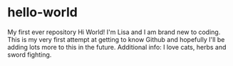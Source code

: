 # hello-world
My first ever repository
Hi World!
I'm Lisa and I am brand new to coding. This is my very first attempt at getting to know Github and hopefully I'll be adding lots more to this in the future.
Additional info: I love cats, herbs and sword fighting.

